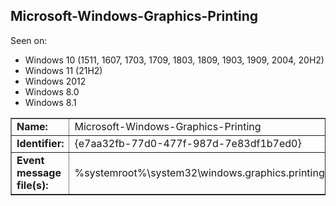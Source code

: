 ## Microsoft-Windows-Graphics-Printing

Seen on:
* Windows 10 (1511, 1607, 1703, 1709, 1803, 1809, 1903, 1909, 2004, 20H2)
* Windows 11 (21H2)
* Windows 2012
* Windows 8.0
* Windows 8.1

<table border="1" class="docutils">
  <tbody>
    <tr>
      <td><b>Name:</b></td>
      <td>Microsoft-Windows-Graphics-Printing</td>
    </tr>
    <tr>
      <td><b>Identifier:</b></td>
      <td>{e7aa32fb-77d0-477f-987d-7e83df1b7ed0}</td>
    </tr>
    <tr>
      <td><b>Event message file(s):</b></td>
      <td>%systemroot%\system32\windows.graphics.printing.dll</td>
    </tr>
  </tbody>
</table>

&nbsp;

